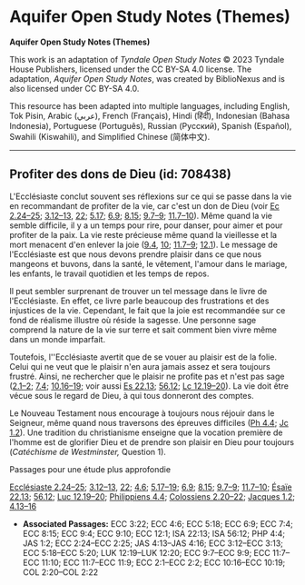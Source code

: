 # Aquifer Open Study Notes (Themes)

**Aquifer Open Study Notes (Themes)**

This work is an adaptation of *Tyndale Open Study Notes* © 2023 Tyndale House Publishers, licensed under the CC BY\-SA 4\.0 license. The adaptation, *Aquifer Open Study Notes*, was created by BiblioNexus and is also licensed under CC BY\-SA 4\.0\.

This resource has been adapted into multiple languages, including English, Tok Pisin, Arabic (عربي), French (Français), Hindi (हिंदी), Indonesian (Bahasa Indonesia), Portuguese (Português), Russian (Русский), Spanish (Español), Swahili (Kiswahili), and Simplified Chinese (简体中文).



--------------------------------

## Profiter des dons de Dieu (id: 708438)

L'Ecclésiaste conclut souvent ses réflexions sur ce qui se passe dans la vie en recommandant de profiter de la vie, car c'est un don de Dieu (voir [Ec 2\.24–25](https://ref.ly/Eccl2:24-Eccl2:25); [3\.12–13](https://ref.ly/Eccl3:12-Eccl3:13), [22](https://ref.ly/Eccl3:22); [5\.17](https://ref.ly/Eccl5:18); [6\.9](https://ref.ly/Eccl6:9); [8\.15](https://ref.ly/Eccl8:15); [9\.7–9](https://ref.ly/Eccl9:7-Eccl9:9); [11\.7–10](https://ref.ly/Eccl11:7-Eccl11:10)). Même quand la vie semble difficile, il y a un temps pour rire, pour danser, pour aimer et pour profiter de la paix. La vie reste précieuse même quand la vieillesse et la mort menacent d'en enlever la joie ([9\.4](https://ref.ly/Eccl9:4), [10](https://ref.ly/Eccl9:10); [11\.7–9](https://ref.ly/Eccl11:7-Eccl11:9); [12\.1](https://ref.ly/Eccl12:1)). Le message de l'Ecclésiaste est que nous devons prendre plaisir dans ce que nous mangeons et buvons, dans la santé, le vêtement, l'amour dans le mariage, les enfants, le travail quotidien et les temps de repos.

Il peut sembler surprenant de trouver un tel message dans le livre de l'Ecclésiaste. En effet, ce livre parle beaucoup des frustrations et des injustices de la vie. Cependant, le fait que la joie est recommandée sur ce fond de réalisme illustre où réside la sagesse. Une personne sage comprend la nature de la vie sur terre et sait comment bien vivre même dans un monde imparfait.

Toutefois, l''Ecclésiaste avertit que de se vouer au plaisir est de la folie. Celui qui ne veut que le plaisir n'en aura jamais assez et sera toujours frustré. Ainsi, ne rechercher que le plaisir ne profite pas et n'est pas sage ([2\.1–2](https://ref.ly/Eccl2:1-Eccl2:2); [7\.4](https://ref.ly/Eccl7:4); [10\.16–19](https://ref.ly/Eccl10:16-Eccl10:19); voir aussi [Es 22\.13](https://ref.ly/Isa22:13); [56\.12](https://ref.ly/Isa56:12); [Lc 12\.19–20](https://ref.ly/Luke12:19-Luke12:20)). La vie doit être vécue sous le regard de Dieu, à qui tous donneront des comptes.

Le Nouveau Testament nous encourage à toujours nous réjouir dans le Seigneur, même quand nous traversons des épreuves difficiles ([Ph 4\.4](https://ref.ly/Phil4:4); [Jc 1\.2](https://ref.ly/Jas1:2)). Une tradition du christianisme enseigne que la vocation première de l'homme est de glorifier Dieu et de prendre son plaisir en Dieu pour toujours (*Catéchisme de Westminster,* Question 1\).

Passages pour une étude plus approfondie

[Ecclésiaste 2\.24–25](https://ref.ly/Eccl2:24-Eccl2:25); [3\.12–13](https://ref.ly/Eccl3:12-Eccl3:13), [22](https://ref.ly/Eccl3:22); [4\.6](https://ref.ly/Eccl4:6); [5\.17–19](https://ref.ly/Eccl5:18-Eccl5:20); [6\.9](https://ref.ly/Eccl6:9); [8\.15](https://ref.ly/Eccl8:15); [9\.7–9](https://ref.ly/Eccl9:7-Eccl9:9); [11\.7–10](https://ref.ly/Eccl11:7-Eccl11:10); [Ésaïe 22\.13](https://ref.ly/Isa22:13); [56\.12](https://ref.ly/Isa56:12); [Luc 12\.19–20](https://ref.ly/Luke12:19-Luke12:20); [Philippiens 4\.4](https://ref.ly/Phil4:4); [Colossiens 2\.20–22](https://ref.ly/Col2:20-Col2:22); [Jacques 1\.2](https://ref.ly/Jas1:2); [4\.13–16](https://ref.ly/Jas4:13-Jas4:16)

* **Associated Passages:** ECC 3:22; ECC 4:6; ECC 5:18; ECC 6:9; ECC 7:4; ECC 8:15; ECC 9:4; ECC 9:10; ECC 12:1; ISA 22:13; ISA 56:12; PHP 4:4; JAS 1:2; ECC 2:24–ECC 2:25; JAS 4:13–JAS 4:16; ECC 3:12–ECC 3:13; ECC 5:18–ECC 5:20; LUK 12:19–LUK 12:20; ECC 9:7–ECC 9:9; ECC 11:7–ECC 11:10; ECC 11:7–ECC 11:9; ECC 2:1–ECC 2:2; ECC 10:16–ECC 10:19; COL 2:20–COL 2:22

